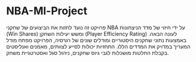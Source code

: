 # NBA-Ml-Project
פרויקט זה נועד לחזות את הביצועים של שחקני NBA על ידי חיזוי של מדד הניצחונות (Win Shares) ומשש יעילות השחקן (Player Efficiency Rating) לעונה הבאה. באמצעות נתוני שחקנים היסטוריים ומודלים שונים של רגרסיה, הפרויקט מפתח מודל המעריך במדויק את המדדים הללו. התחזיות יכולות לסייע לצוותים, מאמנים ואנליסטים בקבלת החלטות מושכלות לגבי גיוס שחקנים, ניהול סגל ואסטרטגיית משחק.
